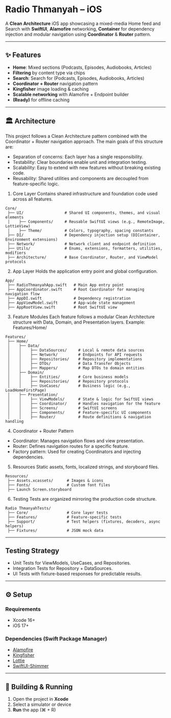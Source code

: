 # Radio Thmanyah – iOS

A **Clean Architecture** iOS app showcasing a mixed-media Home feed and Search with **SwiftUI**, **Alamofire** networking, **Container** for dependency injection and modular navigation using **Coordinator** & **Router** pattern.

---

## ✨ Features

- **Home**: Mixed sections (Podcasts, Episodes, Audiobooks, Articles)
- **Filtering** by content type via chips
- **Search**: Search for (Podcasts, Episodes, Audiobooks, Articles)
- **Coordinator + Router** navigation pattern
- **Kingfisher** image loading & caching
- **Scalable networking** with Alamofire + Endpoint builder
- **(Ready)** for offline caching

---

## 🏛 Architecture

This project follows a Clean Architecture pattern combined with the Coordinator + Router navigation approach.
The main goals of this structure are:
- Separation of concerns: Each layer has a single responsibility.
- Testability: Clear boundaries enable unit and integration testing.
- Scalability: Easy to extend with new features without breaking existing code.
- Reusability: Shared utilities and components are decoupled from feature-specific logic.

1. Core Layer
Contains shared infrastructure and foundation code used across all features.
```plaintext
Core/
 ├── UI/                  # Shared UI components, themes, and visual elements
 │    ├── Components/     # Reusable SwiftUI views (e.g., RemoteImage, LottieView)
 │    ├── Theme/          # Colors, typography, spacing constants
 ├── DI/                  # Dependency injection setup (DIContainer, Environment extensions)
 ├── Network/             # Network client and endpoint definition
 ├── Utils/               # Enums, extensions, formatters, utilities, modifiers
 ├── Architecture/        # Base Coordinator, Router, and ViewModel protocols
```

2. App Layer
Holds the application entry point and global configuration.
```plaintext
App/
 ├── RadioThmanyahApp.swift   # Main App entry point
 ├── AppCoordinator.swift     # Root Coordinator for managing navigation flow
 ├── AppDI.swift              # Dependency registration
 ├── AppViewModel.swift       # App-wide state management
 ├── AppRootView.swift        # Root SwiftUI view
```

3. Feature Modules
Each feature follows a modular Clean Architecture structure with Data, Domain, and Presentation layers.
Example: Features/Home/
```plaintext
Features/
 ├── Home/
 │    ├── Data/
 │    │    ├── DataSources/     # Local & remote data sources
 │    │    ├── Network/         # Endpoints for API requests
 │    │    ├── Repositories/    # Repository implementations
 │    │    ├── DTOs/            # Data Transfer Objects
 │    │    ├── Mappers/         # Map DTOs to domain entities
 │    ├── Domain/
 │    │    ├── Entities/        # Core business models
 │    │    ├── Repositories/    # Repository protocols
 │    │    ├── UseCases/        # Business logic (e.g., LoadHomeFirstPage)
 │    ├── Presentation/
 │    │    ├── ViewModels/      # State & logic for SwiftUI views
 │    │    ├── Coordinator/     # Handles navigation for the feature
 │    │    ├── Screens/         # SwiftUI screens
 │    │    ├── Components/      # Feature-specific UI components
 │    │    ├── Router/          # Route definitions & navigation handling
```

4. Coordinator + Router Pattern
- Coordinator: Manages navigation flows and view presentation.
- Router: Defines navigation routes for a specific feature.
- Factory pattern: Used for creating Coordinators and injecting dependencies.

5. Resources
Static assets, fonts, localized strings, and storyboard files.
```plaintext
Resources/
 ├── Assets.xcassets/      # Images & icons
 ├── Fonts/                # Custom font files
 ├── Launch Screen.storyboard
```

6. Testing
Tests are organized mirroring the production code structure.
```plaintext
Radio ThmanyahTests/
 ├── Core/                 # Core layer tests
 ├── Features/             # Feature-specific tests
 ├── Support/              # Test helpers (fixtures, decoders, async helpers)
 ├── Fixtures/             # JSON mock data
```

---

## Testing Strategy
- Unit Tests for ViewModels, UseCases, and Repositories.
- Integration Tests for Repository + DataSources.
- UI Tests with fixture-based responses for predictable results.

---

## ⚙️ Setup

### Requirements
- Xcode 16+
- iOS 17+

### Dependencies (Swift Package Manager)
- [Alamofire](https://github.com/Alamofire/Alamofire)
- [Kingfisher](https://github.com/onevcat/Kingfisher)
- [Lottie](github.com/airbnb/lottie-ios)
- [SwiftUI-Shimmer](https://github.com/markiv/SwiftUI-Shimmer)

---

## 🚀 Building & Running

1. Open the project in **Xcode**  
2. Select a simulator or device  
3. **Run** the app (⌘ + R)  
